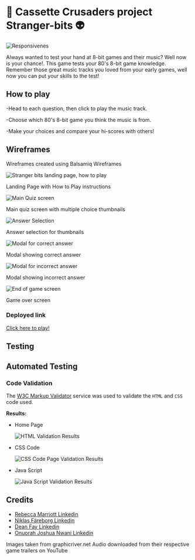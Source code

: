 # 🎸 **Cassette Crusaders project Stranger-bits** 👽 

![Responsivenes](assets/images/resoponsive.png)

Always wanted to test your hand at 8-bit games and their music? Well now is your chance!. This game tests your 80's 8-bit game knowledge. Remember those great music tracks you loved from your early games, well now you can put your skills to the test!


## How to play

-Head to each question, then click to play the music track.

-Choose which 80's 8-bit game you think the music is from.

-Make your choices and compare your hi-scores with others!


## Wireframes

Wireframes created using Balsamiq Wireframes

![Stranger bits landing page, how to play](assets/images/Wireframe%201.png)

Landing Page with How to Play instructions

![Main Quiz screen](assets/images/Wireframe%202.png)

Main quiz screen with multiple choice thumbnails

![Answer Selection](assets/images/Wireframe%203.png)

Answer selection for thumbnails

![Modal for correct answer](assets/images/Wireframe%204.png)

Modal showing correct answer

![Modal for incorrect answer](assets/images/Wireframe%205.png)

Modal showing incorrect answer

![End of game screen](assets/images/Wireframe%206.png)

Game over screen

### Deployed link

[Click here to play!](https://becky139.github.io/Hack-hero/)

## Testing
## Automated Testing

### Code Validation
The [W3C Markup Validator](https://validator.w3.org/) service was used to validate the `HTML` and `CSS` code used.

**Results:**

- Home Page

     ![HTML Validation Results](assets/images/html-validate.png)


- CSS Code

     ![CSS Code Page Validation Results](assets/images/css-validate.png)

- Java Script

     ![Java Script Validation Results](assets/images/js-validate.png)
    

## Credits

* [Rebecca Marriott Linkedin](https://www.linkedin.com/in/rebecca-marriott-492571148/)
* [Niklas Färeborg Linkedin](https://www.linkedin.com/in/niklas-f%C3%A4reborg-1bb353211/)
* [Dean Fay Linkedin](https://www.linkedin.com/in/dean-fay/)
* [Onuorah Joshua Nwani Linkedin](https://www.linkedin.com/in/onuorah-joshua-nwani-952a06211)

Images taken from graphicriver.net
Audio downloaded from their respective game trailers on YouTube
